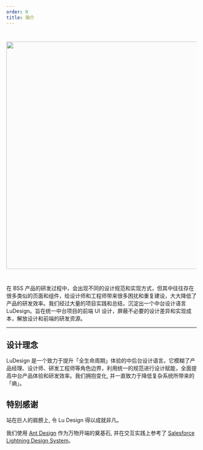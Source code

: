 ```yaml
---
order: 0
title: 简介
---
```


<div style="text-align:center;background:#FBFBFB;margin:40px 0;">
  <img width="600" src="//o9uj5rfjo.qnssl.com/lu_design/img-icon-group.svg">
</div>

在 BSS 产品的研发过程中，会出现不同的设计规范和实现方式，但其中往往存在很多类似的页面和组件，给设计师和工程师带来很多困扰和重复建设，大大降低了产品的研发效率。我们经过大量的项目实践和总结，沉淀出一个中台设计语言 LuDesign。旨在统一中台项目的前端 UI 设计，屏蔽不必要的设计差异和实现成本，解放设计和前端的研发资源。

---

## 设计理念

LuDesign 是一个致力于提升「全生命周期」体验的中后台设计语言。它模糊了产品经理、设计师、研发工程师等角色边界，利用统一的规范进行设计赋能，全面提高中台产品体验和研发效率。我们拥抱变化, 并一直致力于降低复杂系统所带来的「熵」。

## 特别感谢

站在巨人的肩膀上, 令 Lu Design 得以成就非凡。 

我们使用 [Ant Design](https://ant.design/) 作为万物开端的奠基石, 并在交互实践上参考了 [Salesforce Lightning Design System](https://www.lightningdesignsystem.com/)。
